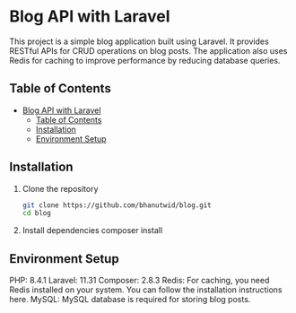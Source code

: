 # Blog API with Laravel

This project is a simple blog application built using Laravel. It provides RESTful APIs for CRUD operations on blog posts. The application also uses Redis for caching to improve performance by reducing database queries.

## Table of Contents
- [Blog API with Laravel](#blog-api-with-laravel)
  - [Table of Contents](#table-of-contents)
  - [Installation](#installation)
  - [Environment Setup](#environment-setup)

## Installation

1. Clone the repository

   ```bash
   git clone https://github.com/bhanutwid/blog.git
   cd blog
   ```

2. Install dependencies
   composer install

## Environment Setup
PHP: 8.4.1
Laravel: 11.31
Composer: 2.8.3
Redis: For caching, you need Redis installed on your system. You can follow the installation instructions here.
MySQL: MySQL database is required for storing blog posts.



